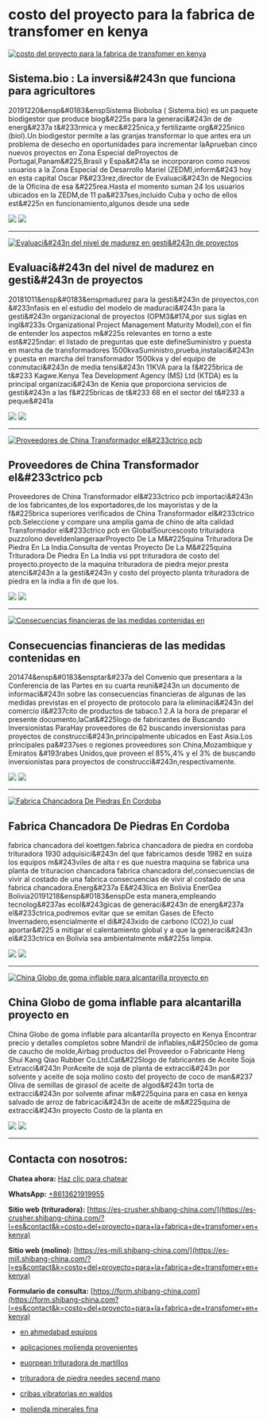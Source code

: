 # costo del proyecto para la fabrica de transfomer en kenya

<a href="https://swt.shibang-china.com/?l=es&img&k=costo+del+proyecto+para+la+fabrica+de+transfomer+en+kenya" target="_blank">![costo del proyecto para la fabrica de transfomer en kenya](http://static.shibang-china.com/all-800x300/544.jpg)</a>

## Sistema.bio : La inversi&#243n que funciona para agricultores
20191220&ensp&#0183&enspSistema Biobolsa ( Sistema.bio) es un paquete biodigestor que produce biog&#225s para la generaci&#243n de de energ&#237a t&#233rmica y mec&#225nica,y fertilizante org&#225nico (biol).Un biodigestor permite a las granjas transformar lo que antes era un problema de desecho en oportunidades para incrementar laAprueban cinco nuevos proyectos en Zona Especial deProyectos de Portugal,Panam&#225,Brasil y Espa&#241a se incorporaron como nuevos usuarios a la Zona Especial de Desarrollo Mariel (ZEDM),inform&#243 hoy en esta capital Oscar P&#233rez,director de Evaluaci&#243n de Negocios de la Oficina de esa &#225rea.Hasta el momento suman 24 los usuarios ubicados en la ZEDM,de 11 pa&#237ses,incluido Cuba y ocho de ellos est&#225n en funcionamiento,algunos desde una sede


<a href="https://whatsapp.shibangsoft.com/WhatsApp.php" target="_blank" title="WhatsApp">![](http://static.shibang-china.com/icon/whatsapp.png)</a> <a href="https://swt.shibang-china.com/?l=es&icon&k=costo+del+proyecto+para+la+fabrica+de+transfomer+en+kenya" target="_blank">![](http://static.shibang-china.com/icon/chat-es.png)</a>

---

<a href="https://swt.shibang-china.com/?l=es&img&k=costo+del+proyecto+para+la+fabrica+de+transfomer+en+kenya" target="_blank">![Evaluaci&#243n del nivel de madurez en gesti&#243n de proyectos](http://static.shibang-china.com/all-800x300/227.jpg)</a>

## Evaluaci&#243n del nivel de madurez en gesti&#243n de proyectos
20181011&ensp&#0183&enspmadurez para la gesti&#243n de proyectos,con &#233nfasis en el estudio del modelo de maduraci&#243n para la gesti&#243n organizacional de proyectos (OPM3&#174,por sus siglas en ingl&#233s Organizational Project Management Maturity Model),con el fin de entender los aspectos m&#225s relevantes en torno a este est&#225ndar: el listado de preguntas que este defineSuministro y puesta en marcha de transformadores 1500kvaSuministro,prueba,instalaci&#243n y puesta en marcha del transformador 1500kva y del equipo de conmutaci&#243n de media tensi&#243n 11KVA para la f&#225brica de t&#233 Kagwe.Kenya Tea Development Agency (MS) Ltd (KTDA) es la principal organizaci&#243n de Kenia que proporciona servicios de gesti&#243n a las f&#225bricas de t&#233 68 en el sector del t&#233 a peque&#241a


<a href="https://whatsapp.shibangsoft.com/WhatsApp.php" target="_blank" title="WhatsApp">![](http://static.shibang-china.com/icon/whatsapp.png)</a> <a href="https://swt.shibang-china.com/?l=es&icon&k=costo+del+proyecto+para+la+fabrica+de+transfomer+en+kenya" target="_blank">![](http://static.shibang-china.com/icon/chat-es.png)</a>

---

<a href="https://swt.shibang-china.com/?l=es&img&k=costo+del+proyecto+para+la+fabrica+de+transfomer+en+kenya" target="_blank">![Proveedores de China Transformador el&#233ctrico pcb](http://static.shibang-china.com/all-800x300/1225.jpg)</a>

## Proveedores de China Transformador el&#233ctrico pcb
Proveedores de China Transformador el&#233ctrico pcb importaci&#243n de los fabricantes,de los exportadores,de los mayoristas y de la f&#225brica superiores verificados de China Transformador el&#233ctrico pcb.Seleccione y compare una amplia gama de chino de alta calidad Transformador el&#233ctrico pcb en GlobalSourcescosto trituradora puzzolono develdenlangeraarProyecto De La M&#225quina Trituradora De Piedra En La India.Consulta de ventas Proyecto De La M&#225quina Trituradora De Piedra En La India vsi ppt trituradora de costo del proyecto.proyecto de la maquina trituradora de piedra mejor.presta atenci&#243n a la gesti&#243n y costo del proyecto planta trituradora de piedra en la india a fin de que los.


<a href="https://whatsapp.shibangsoft.com/WhatsApp.php" target="_blank" title="WhatsApp">![](http://static.shibang-china.com/icon/whatsapp.png)</a> <a href="https://swt.shibang-china.com/?l=es&icon&k=costo+del+proyecto+para+la+fabrica+de+transfomer+en+kenya" target="_blank">![](http://static.shibang-china.com/icon/chat-es.png)</a>

---

<a href="https://swt.shibang-china.com/?l=es&img&k=costo+del+proyecto+para+la+fabrica+de+transfomer+en+kenya" target="_blank">![Consecuencias financieras de las medidas contenidas en](http://static.shibang-china.com/all-800x300/590.jpg)</a>

## Consecuencias financieras de las medidas contenidas en
201474&ensp&#0183&ensptar&#237a del Convenio que presentara a la Conferencia de las Partes en su cuarta reuni&#243n un documento de informaci&#243n sobre las consecuencias financieras de algunas de las medidas previstas en el proyecto de protocolo para la eliminaci&#243n del comercio il&#237cito de productos de tabaco.1 2.A la hora de preparar el presente documento,laCat&#225logo de fabricantes de Buscando Inversionistas ParaHay proveedores de 62 buscando inversionistas para proyectos de construcci&#243n,principalmente ubicados en East Asia.Los principales pa&#237ses o regiones proveedores son China,Mozambique y Emiratos &#193rabes Unidos,que proveen el 85%,4% y el 3% de buscando inversionistas para proyectos de construcci&#243n,respectivamente.


<a href="https://whatsapp.shibangsoft.com/WhatsApp.php" target="_blank" title="WhatsApp">![](http://static.shibang-china.com/icon/whatsapp.png)</a> <a href="https://swt.shibang-china.com/?l=es&icon&k=costo+del+proyecto+para+la+fabrica+de+transfomer+en+kenya" target="_blank">![](http://static.shibang-china.com/icon/chat-es.png)</a>

---

<a href="https://swt.shibang-china.com/?l=es&img&k=costo+del+proyecto+para+la+fabrica+de+transfomer+en+kenya" target="_blank">![Fabrica Chancadora De Piedras En Cordoba](http://static.shibang-china.com/all-800x300/864.jpg)</a>

## Fabrica Chancadora De Piedras En Cordoba
fabrica chancadora del koettgen.fabrica chancadora de piedra en cordoba trituradora 1930 adquisici&#243n del que fabricamos desde 1982 en suiza los equipos m&#243viles de alta r es que nuestra maquina se fabrica una planta de trituracion chancadora fabrica chancadora del,consecuencias de vivir al costado de una fabrica consecuencias de vivir al costado de una fabrica chancadora.Energ&#237a E&#243lica en Bolivia EnerGea Bolivia20191218&ensp&#0183&enspDe esta manera,empleando tecnolog&#237as ecol&#243gicas de generaci&#243n de energ&#237a el&#233ctrica,podremos evitar que se emitan Gases de Efecto Invernadero,esencialmente el di&#243xido de carbono (CO2),lo cual aportar&#225 a mitigar el calentamiento global y a que la generaci&#243n el&#233ctrica en Bolivia sea ambientalmente m&#225s limpia.


<a href="https://whatsapp.shibangsoft.com/WhatsApp.php" target="_blank" title="WhatsApp">![](http://static.shibang-china.com/icon/whatsapp.png)</a> <a href="https://swt.shibang-china.com/?l=es&icon&k=costo+del+proyecto+para+la+fabrica+de+transfomer+en+kenya" target="_blank">![](http://static.shibang-china.com/icon/chat-es.png)</a>

---

<a href="https://swt.shibang-china.com/?l=es&img&k=costo+del+proyecto+para+la+fabrica+de+transfomer+en+kenya" target="_blank">![China Globo de goma inflable para alcantarilla proyecto en](http://static.shibang-china.com/all-800x300/1281.jpg)</a>

## China Globo de goma inflable para alcantarilla proyecto en
China Globo de goma inflable para alcantarilla proyecto en Kenya Encontrar precio y detalles completos sobre Mandril de inflables,n&#250cleo de goma de caucho de molde,Airbag productos del Proveedor o Fabricante Heng Shui Kang Qiao Rubber Co.Ltd.Cat&#225logo de fabricantes de Aceite Soja Extracci&#243n PorAceite de soja de planta de extracci&#243n por solvente y aceite de soja molino costo del proyecto de coco de man&#237 Oliva de semillas de girasol de aceite de algod&#243n torta de extracci&#243n por solvente afinar m&#225quina para en casa en kenya salvado de arroz de fabricaci&#243n de aceite de m&#225quina de extracci&#243n proyecto Costo de la planta en


<a href="https://whatsapp.shibangsoft.com/WhatsApp.php" target="_blank" title="WhatsApp">![](http://static.shibang-china.com/icon/whatsapp.png)</a> <a href="https://swt.shibang-china.com/?l=es&icon&k=costo+del+proyecto+para+la+fabrica+de+transfomer+en+kenya" target="_blank">![](http://static.shibang-china.com/icon/chat-es.png)</a>

---
## Contacta con nosotros:

**Chatea ahora:** [Haz clic para chatear](https://swt.shibang-china.com?l=es&contact&k=costo+del+proyecto+para+la+fabrica+de+transfomer+en+kenya)

**WhatsApp:**  [+8613621919955](https://whatsapp.shibangsoft.com/WhatsApp.php)

**Sitio web (trituradora):** [https://es-crusher.shibang-china.com/](https://es-crusher.shibang-china.com/?l=es&contact&k=costo+del+proyecto+para+la+fabrica+de+transfomer+en+kenya)

**Sitio web (molino):** [https://es-mill.shibang-china.com/](https://es-mill.shibang-china.com/?l=es&contact&k=costo+del+proyecto+para+la+fabrica+de+transfomer+en+kenya)

**Formulario de consulta:** [https://form.shibang-china.com](https://form.shibang-china.com?l=es&contact&k=costo+del+proyecto+para+la+fabrica+de+transfomer+en+kenya)

* [en ahmedabad equipos](../87/en%20ahmedabad%20equipos.md)

* [aplicaciones molienda provenientes](../84/aplicaciones%20molienda%20provenientes.md)

* [euorpean trituradora de martillos](../92/euorpean%20trituradora%20de%20martillos.md)

* [trituradora de piedra needes secend mano](../87/trituradora%20de%20piedra%20needes%20secend%20mano.md)

* [cribas vibratorias en waldos](../94/cribas%20vibratorias%20en%20waldos.md)

* [molienda minerales fina](../89/molienda%20minerales%20fina.md)